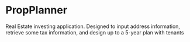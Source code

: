 # PropPlanner
Real Estate investing application. Designed to input address information, retrieve some tax information, and design up to a 5-year plan with tenants 
